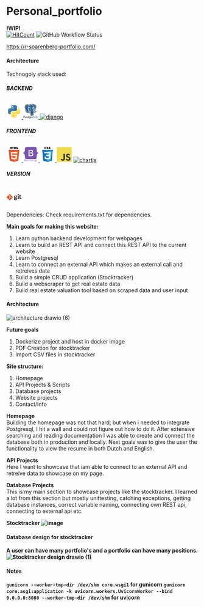 # Personal_portfolio  
<b>!WIP!</b>  
[![HitCount](https://hits.dwyl.com/RSPersonal/Personal_portfolio.svg?style=flat-square)](http://hits.dwyl.com/RSPersonal/Personal_portfolio)
![GitHub Workflow Status](https://img.shields.io/github/workflow/status/dwyl/auth_plug/Elixir%20CI?label=build&style=flat-square)

https://r-sparenberg-portfolio.com/

#### Architecture
Technogoly stack used:
<h6><b>BACKEND</b></h6>
<p align="left">
   <a href="https://www.python.org" target="_blank" rel="noreferrer"> <img
      src="https://raw.githubusercontent.com/devicons/devicon/master/icons/python/python-original.svg"
      alt="python" width="40" height="40"/> </a>
   <a href="https://www.postgresql.org" target="_blank" rel="noreferrer"> <img
      src="https://raw.githubusercontent.com/devicons/devicon/master/icons/postgresql/postgresql-original-wordmark.svg"
      alt="postgresql" width="40" height="40"/> </a>
   <a href="https://www.djangoproject.com/" target="_blank" rel="noreferrer"> <img
      src="https://cdn.worldvectorlogo.com/logos/django.svg" alt="django" width="40"
      height="40"/> </a>
</p>
<h6><b>FRONTEND</b></h6>
<p>
   <a href="https://www.w3.org/html/" target="_blank" rel="noreferrer"> <img
      src="https://raw.githubusercontent.com/devicons/devicon/master/icons/html5/html5-original-wordmark.svg"
      alt="html5" width="40" height="40"/> </a>
   <a href="https://getbootstrap.com" target="_blank" rel="noreferrer"> <img
      src="https://raw.githubusercontent.com/devicons/devicon/master/icons/bootstrap/bootstrap-plain-wordmark.svg"
      alt="bootstrap" width="40" height="40"/> </a>
   <a href="https://www.w3schools.com/css/" target="_blank" rel="noreferrer"> <img
      src="https://raw.githubusercontent.com/devicons/devicon/master/icons/css3/css3-original-wordmark.svg"
      alt="css3" width="40" height="40"/> </a>
   <a href="https://developer.mozilla.org/en-US/docs/Web/JavaScript" target="_blank"
      rel="noreferrer"> <img
      src="https://raw.githubusercontent.com/devicons/devicon/master/icons/javascript/javascript-original.svg"
      alt="javascript" width="40" height="40"/></a>
   <a href="https://www.chartjs.org" target="_blank" rel="noreferrer"><img
      src="https://www.chartjs.org/media/logo-title.svg" alt="chartjs" width="40"
      height="40"/> </a>
</p>
<h6><b>VERSION</b></h6>
<p>
   <a href="https://www.git.com" target="_blank" rel="noreferrer"> <img
      src="https://raw.githubusercontent.com/devicons/devicon/master/icons/git/git-original-wordmark.svg"
      alt="html5" width="40" height="40"/> </a>
</p>

Dependencies:
Check requirements.txt for dependencies.  

<b>Main goals for making this website:</b>
1. Learn python backend development for webpages
2. Learn to build an REST API and connect this REST API to the current website
3. Learn Postgresql
5. Learn to connect an external API which makes an external call and retreives data
6. Build a simple CRUD application (Stocktracker)
7. Build a webscraper to get real estate data
8. Build real estate valuation tool based on scraped data and user input

#### Architecture
![architecture drawio (6)](https://user-images.githubusercontent.com/74533741/195254311-2d265edb-057f-4b4f-aea4-628b4c4ff8a6.png)


<b>Future goals</b>  
1. Dockerize project and host in docker image    
2. PDF Creation for stocktracker   
3. Import CSV files in stocktracker  

<b>Site structure:</b>
1. Homepage  
2. API Projects & Scripts     
3. Database projects  
4. Website projects     
4. Contact/Info  


<b>Homepage</b>  
Building the homepage was not that hard, but when i needed to integrate Postgresql, I hit a wall and could not figure out how to do it. After extensive searching and reading documentation I was able to create and connect the database both in production and locally. Next goals was to give the user the functionality to view the resume in both Dutch and English. 

<b>API Projects</b>  
Here I want to showcase that iam able to connect to an external API and retreive data to showcase on my page. 

<b>Database Projects</b>  
This is my main section to showcase projects like the stocktracker. I learned a lot from this section but mostly unittesting, catching exceptions, getting database instances, correct variable naming, connecting own REST api, connecting to external api etc. 

<b>Stocktracker<b> 
![image](https://user-images.githubusercontent.com/74533741/198841183-564d890e-f5e0-4a53-a399-91da9bcdcd75.png)


#### Database design for stocktracker

A user can have many portfolio's and a portfolio can have many positions.
<br/>
![Stocktracker design drawio (1)](https://user-images.githubusercontent.com/74533741/187614553-892c3e1e-c320-4895-8495-76a6ea0c82d4.png)


#### Notes

`gunicorn --worker-tmp-dir /dev/shm core.wsgi1` for gunicorn
`gunicorn core.asgi:application -k uvicorn.workers.UvicornWorker --bind 0.0.0.0:8080 --worker-tmp-dir /dev/shm` for uvicorn
